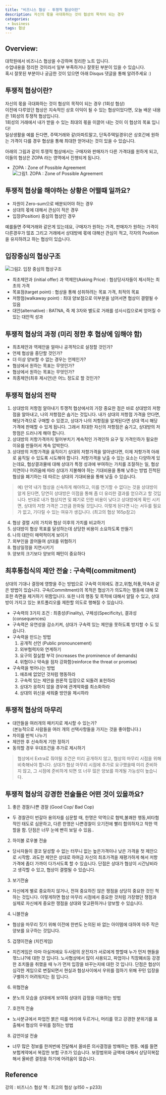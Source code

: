 ```yaml
---
title: "비즈니스 협상 - 투쟁적 협상이란"
description: 자신의 몫을 극대화하는 것이 협상의 목적이 되는 경우
categories:
 - business
tags: 협상
---
```


<!-- more -->

## Overview:
대학원에서 비즈니스 협상을 수강하며 정리한 노트 입니다.   
수업내용을 정리한 것이라서 일부 부족하거나 잘못된 부분이 있을 수 있습니다.   
혹시 잘못된 부분이나 궁금한 것이 있으면 아래 Disqus 댓글을 통해 알려주세요 :)

## 투쟁적 협상이란?
자신의 몫을 극대화하는 것이 협상의 목적이 되는 경우 (1회성 협상)   
이전에 다루었던 협상은 지속적인 상호 이익이 될 수 있는 협상이었다면, 오늘 배운 내용은 1회성의 투쟁적 협상입니다.   
1회성의 거래에서 내가 받을 수 있는 최대의 몫을 이끌어 내는 것이 이 협상의 목표 입니다!   
일상생활을 예를 든다면, 주택거래와 같(아파트말고, 단독주택일경우)은 상호간에 원하는 가격이 다를 경우 협상을 통해 최대한 얻어내는 것이 있을 수 있습니다.

아래의 그림과 같이 투쟁적 협상에서는 구매자와 판매자가 다른 가격대를 원하게 되고, 이들의 협상은 ZOPA 라는 영역에서 진행되게 됩니다.
- ZOPA : Zone of Possible Agreement
![그림1. ZOPA : Zone of Possible Agreement](/assets/images/NE_03_zopa.gif)

## 투쟁적 협상을 해야하는 상황은 어떨때 일까요?
- 자원이 Zero-sum으로 배분되어야 하는 경우
- 상대의 몫에 대해서 관심이 적은 경우
- 입장(Position) 중심의 협상인 경우

예를들면 주택거래와 같은게 있는데요, 구매자가 원하는 가격, 판매자가 원하는 가격이 다른경우가 많죠
그리고 거래에서 상대방에 몫에 대해선 관심이 적고, 각자의 Position을 유지하려고 하는 협상이 있습니다.

## 입장중심의 협상구조
![그림2. 입장 중심의 협상구조](/assets/images/NE_03_Distributive_Bargaining_Situation.jpg)
- 최초제안과 (initial offer) 과 역제안(Asking Price) : 협상당사자들이 제시하는 최초의 가격
- 목표점(target point) : 협상을 통해 성취하려는 목표 가격, 최적의 목표
- 저항점(walkaway point) : 최대 양보점으로 이부분을 넘어서면 협상이 결렬될 수 있음
- 대안(alternative) : BATNA, 즉 제 3자와 별도로 거래를 성사시킴으로써 얻어질 수 있는 대안적 성과

## 투쟁적 협상의 과정 (미리 정한 후 협상에 임해야 함)
- 최초제안과 역제안을 얼마나 공격적으로 설정할 것인가?
- 언제 협상을 중단할 것인가?
- 더 이상 양보할 수 없는 경우는 언제인가?
- 협상에서 원하는 목표는 무엇인가?
- 협상에서 원하는 목표는 무엇인가?
- 최종제안(최후 제시안)은 어느 정도로 할 것인가?

## 투쟁적 협상의 전략
1. 상대방의 저항점 알아내기
투쟁적 협상에서의 가장 중요한 점은 바로 상대방의 저항점을 알아내고, 나의 저항점은 숨기는 것입니다.
내가 상대의 저항점 가격을 안다면, 해당가격으로 구매할 수 있겠고, 상대가 나의 저항점을 알게된다면 상대 역시
해당 가격에 판매할 수 있게 됩니다. 그래서 최대한 자신의 저항점은 숨기고, 상대방의 저항점은 드러나게 해야 합니다.
2. 상대방의 저항가격까지 밀어부치기
계속적인 가격인하 요구 및 가격인하가 필요한 이유를 만들어서 계속 압박한다.
3. 상대방의 저항가격을 움직이기
상대의 저항가격을 알아냈다면, 이제 저항가격 아래로 움직일 수 있도록 시도해야 합니다.
저항가격을 낮출 수 있는 요소는 다양하게 있는데요, 협상결과물에 대해 상대가 특정 성과에 부여하는 가치를 조절하는 일,
협상지연이나 어려움에 따라 상대가 지불해야 하는 기대비용을 통해 낮추는 방법
진척된 협상을 폐기하는 데 따르는 상대의 기대비용을 통해 낮출 수 있습니다.

> 예) 만약 내가 협상을 신속하게 해야하고, 이를 연기할 수 없다는 것을 상대방이 알게 된다면, 당연히 상대방은 이점을 통해 좀 더
유리한 결과를 얻으려고 할 것입니다. 반대로 내가 협상지연 및 폐기로 인한 비용이 낮다고 상대방에게 확인 시키면, 상대의
저항 가격은 그만큼 완화될 것입니다. 이렇게 된다면 나는 서두를 필요가 없고, 기다릴 수 있는 여유가 생깁니다.
(최고의 협상 165p참고)

4. 협상 결렬 시의 가치와 협상 이후의 가치를 비교하기
5. 상대방이 협상 목표를 달성하는데 상당한 비용이 소요하도록 만들기
6. 나의 대안이 매력적이게 보이기
7. 외부인을 끌어들여 상대를 위협하기
8. 협상일정을 지연시키기
9. 양보의 크기보다 양보의 패턴이 중요하다

## 최후통첩식의 제안 전술 : 구속력(commitment)
상대의 기대나 결정에 영향을 주는 방법으로 구속력 이외에도 경고,위협,허풍,약속과 같은 방법이 있습니다.
구속(Commitment)의 목적은 협상가가 의도하는 행동에 대해 모호한 측면을 제거하기 위함입니다. 또한 나의 행동 및 목적에 대해서
알릴 수 있고, 상대방이 가지고 있는 포트폴리오를 제한할 의도로 행해질 수 있습니다.

- 구속력의 3가지 조건 : 최종성(Finality), 구체성(Specificity), 결과성(consequences)
- 구속력은 유연성을 감소키켜, 상대가 구속력 있는 제안을 못하도록 방지할 수 도 있습니다.
- 구속력을 만드는 방법
  1. 공개적 선언 (Public pronouncement)
  2. 외부협력자와 연계하기
  3. 요구의 절실함 부각 (increases the prominence of demands)
  4. 위협이나 약속을 점차 강화함(reinforce the threat or promise)
- 구속력을 벗어나는 방법
  1. 애초에 없었던 것처럼 행동하라
  2. 구속력 있는 제안을 원론적 입장으로 되돌려 표헌하라
  3. 상대가 응하지 않을 경우에 관계악화를 최소화하라
  4. 상대의 위신을 세워줄 방안을 제시하라

## 투쟁적 협상의 마무리
- 대안들을 여러개의 패키지로 제시할 수 있는가?   
(본능적으로 사람들을 여러 개의 선택사항들을 가지는 것을 좋아합니다.)
- 차이를 반씩 나누기
- 제안한 후 신속하게 기한 정하기
- 동의할 경우 우대조건을 추가로 제시하기

>협상에서 Extra로 줘야될 조건은 미리 공개하지 않고, 협상의 마무리 시점을 위해 비축해놔야 합니다.
상대가 협상 마무리 시점에 추가로 요구했을때 미리 준비하지 않고, 그 시점에 준비하게 되면 또 너무 많은 양보를 하게될
가능성이 높습니다.

## 투쟁적 협상의 강경한 전술들은 어떤 것이 있을까요?
1. 좋은 경찰/나쁜 경찰 (Good Cop/ Bad Cop)
  - 두 경찰관이 번갈아 용의자를 심문할 때, 한명은 악역으로 협박,불쾌한 행동,비타협적인 태도로 심문하고,
다른 한명은 나쁜경찰이 오기전에 빨리 합의하자고 착한 역할을 함.
단점은 너무 눈에 빤히 보일 수 있음..
2. 하이볼 로우볼 전술
  - 당사자들이 결코 달성할 수 없는 터무니 없는 높은가격이나 낮은 가격을 첫 제안으로 시작함.
과도한 제안은 상대로 하여금 자신의 최초가격을 재평가하게 해서 저항가격에 좀더 가까이 다가서도록 할 수 있습니다.
단점은 상대가 협상이 시간낭비라고 생각할 수 있고, 협상이 결렬될 수 있습니다.
3. 보기전술
  - 자신에게 별로 중요하지 않거나, 전혀 중요하진 않은 쟁점을 상당히 중요한 것인 척하는 것입니다.
이렇게하면 협상 마무리 시점에서 중요한 것처럼 가장했던 쟁점과 실제로 자신에게 중요한 쟁점을 상대와 맞교환하거나 양보할 수 있습니다.
4. 니블전술
  - 협상을 마무리 짓기 위해 이전에 한번도 논의된 바 없는 아이템에 대하여 아주 작은 양보를 요구하는 것입니다.
5. 겁쟁이전술 (치킨게임)
  - 치킨게임은 아마 아실꺼에요 두사람의 운전자가 서로에게 향할때 누가 먼저 핸들을 꺾느냐?에 대한 것 입니다.
노사협상에서 많이 사용되고, 파업이나 직장폐쇠등 강경한 조치들을 취했을 때 누가 먼저 입장을 바꾸는지에 대한 것 입니다.
단점은 협상이 심각한 게임으로 변질되면서 현실과 협상사이에서 우위를 점하기 위해 꾸민 입장을 구별하기 어려워지는 점 입니다.
6. 위협전술
  - 분노의 모습을 상대에게 보여줘 상대의 감정을 이용하는 방법
7. 호전적 전술
  - 노사분규에서 파업전 붉은 띠를 머리에 두르거나, 머리를 깎고 강경한 분위기를 표출해서 협상의 우위를 점하는 방법
8. 감언이설 전술
  - 너무 많은 정보를 한꺼번에 전달해서 올바른 의사결정을 방해하는 행동. 예를 들면 보험계약에서 복잡한 보험 구조가 있습니다. 보장범위와 금액에 대해서 상당히복잡해서 올바른 결정을 하기에 어려움이 많습니다.

## Reference
강의 : 비즈니스 협상
책 : 최고의 협상 (p150 ~ p233)



<!-- Tip

@목차 작성
## 대목차 (오른쪽에 1.대목차 로 보인다.)
### 소목차 (오른쪽에 1.1소목차 로 보인다.)
* 오른쪽 내어쓰기

@링크
[Text](링크주소)
![Text](그림주소)

@코드 삽입 (블럭)

```
노말 블럭 (highlight 없다 .)
```

```javascript
```python
```ruby

{% highlight ruby linenos %}
def foo
  puts 'foo'
end
{% endhighlight %}


@색상강조

`색강조(회색배경)`

@이모지 넣기
웃는 이모지 : :smile:

:bowtie::smile::laughing::blush::smiley::relaxed::smirk:
:heart_eyes::kissing_heart::kissing_closed_eyes::flushed::relieved::satisfied::grin:

@페이지 제목에 사진을 넣기(홈에서 미리보임)
photos:
- http://ww1.sinaimg.cn/mw690/81b78497jw1emfgwkasznj21hc0u0qb7.jpg
- http://ww3.sinaimg.cn/mw690/81b78497jw1emfgwjrh2pj21hc0u01g3.jpg
- http://ww2.sinaimg.cn/mw690/81b78497jw1emfgwil5xkj21hc0u0tpm.jpg
- http://ww3.sinaimg.cn/mw690/81b78497jw1emfgvcdn25j21hc0u0qpa.jpg

@테이블 넣기

| Table Header 1 | Table Header 2 | Table Header 3 |
| --- | --- | --- |
| Division 1 | Division 2 | Division 3 |
| Division 1 | Division 2 | Division 3 |
| Division 1 | Division 2 | Division 3 |

@테그 넣기
tags:
- Foo
- Bar
- Baz

@카테고리 넣기.
categories:
- Foo
- Bar
- Baz

-->
